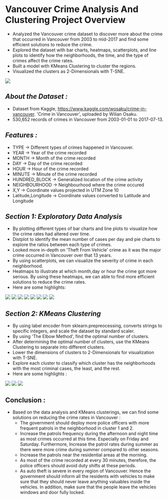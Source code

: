 # Vancouver Crime Analysis And Clustering Project Overview

* Analyzed the Vancouver crime dataset to discover more about the crime that occurred in Vancouver from 2003 to mid-2017 and find some efficient solutions to reduce the crime.
* Explored the dataset with bar charts, heatmaps, scatterplots, and line plots to identify how the neighborhoods, the time, and the type of crimes affect the crime rates.
* Built a model with KMeans Clustering to cluster the regions.
* Visualized the clusters as 2-Dimensionals with T-SNE.

![](/images/vancouverphoto.png)


## *About the Dataset :*
- Dataset from Kaggle, https://www.kaggle.com/wosaku/crime-in-vancouver. 'Crime in Vancouver', uploaded by Wilian Osaku.
- 530,652 records of crimes in Vancouver from 2003-01-01 to 2017-07-13.

## *Features :*
* TYPE -> Different types of crimes happened in Vancouver.
* YEAR -> Year of the crime recorded
* MONTH -> Month of the crime recorded
* DAY -> Day of the crime recorded
* HOUR -> Hour of the crime recorded
* MINUTE -> Minute of the crime recorded
* HUNDRED_BLOCK -> Generalized location of the crime activity
* NEIGHBOURHOOD -> Neighbourhood where the crime occured
* X,Y -> Coordinate values projected in UTM Zone 10
* Latitude,Longitude -> Coordinate values converted to Latitude and Longitude

## *Section 1: Exploratory Data Analysis*
* By plotting different types of bar charts and line plots to visualize how the crime rates had altered over time.
* Distplot to identify the mean number of cases per day and pie charts to explore the ratios between each type of crimes.
* Looked more in-depth on 'Theft From Vehicle' crime as it was the major crime occurred in Vancouver over that 13 years.
* By using scatterplots, we can visualize the severity of crime in each neighborhood.
* Heatmaps to illustrate at which month,day or hour the crime got more serious. By using these heatmaps, we can able to find more efficient solutions to reduce the crime rates.
* Here are some highlights:

![](/images/van_crim_year.png)
![](/images/Vancouver_Crime.jpg)
![](/images/van_distplot.png)
![](/images/van_pie.png)
![](/images/van_total_crime.png)
![](/images/van_crime_map.png)
![](/images/van_heatmap.png)
![](/images/van_heatmap2.png)

## *Section 2: KMeans Clustering*
* By using label encoder from sklearn.prepreocessing, converts strings to specific integers, and scale the dataset by standard scaler.
* By using 'The Elbow Method', find the optimal number of clusters.
* After determining the optimal number of clusters, use the KMeans Clustering to separate into different clusters.
* Lower the dimensions of clusters to 2-Dimensionals for visualization with T-SNE.
* Explore each cluster to classify which cluster has the neighborhoods with the most criminal cases, the least, and the rest.
* Here are some highlights :

![](/images/cluster0.png)
![](/images/cluster1.png)
![](/images/cluster2.png)


## Conclusion :

* Based on the data analysis and KMeans clusterings, we can find some solutions on reducing the crime rates in Vancouver :
  * The government should deploy more police officers with more frequent patrols in the neighborhood in cluster 1 and 2.
  * Increase the patrols frequency during the afternoon and night time as most crimes occurred at this time. Especially on Friday and Saturday. Furthermore, Increase the patrol     rates during summer as there were more crime during summer compared to other seasons.
  * Increase the patrols near the residential areas at the morning.
  * As most of the crime recorded at every 30 minutes, therefore, the police officers should avoid duty shifts at these periods.
  * As auto theft is severe in every region of Vancouver. Hence the government should inform all the residents with vehicles to make sure that they should never leave anything     valuables inside the vehicles. In addition, make sure that the people leave the vehicles windows and door fully locked.

